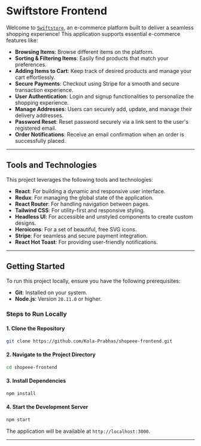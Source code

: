 # Swiftstore Frontend

Welcome to [`Swiftstore`](https://swiftstore-rose.vercel.app), an e-commerce platform built to deliver a seamless shopping experience! This application supports essential e-commerce features like:

- **Browsing Items**: Browse different items on the platform.
- **Sorting & Filtering Items**: Easily find products that match your preferences.
- **Adding Items to Cart**: Keep track of desired products and manage your cart effortlessly.
- **Secure Payments**: Checkout using Stripe for a smooth and secure transaction experience.
- **User Authentication**: Login and signup functionalities to personalize the shopping experience.
- **Manage Addresses**: Users can securely add, update, and manage their delivery addresses.
- **Password Reset**: Reset password securely via a link sent to the user's registered email.
- **Order Notifications**: Receive an email confirmation when an order is successfully placed.

---

## Tools and Technologies
This project leverages the following tools and technologies:

- **React**: For building a dynamic and responsive user interface.
- **Redux**: For managing the global state of the application.
- **React Router**: For handling navigation between pages.
- **Tailwind CSS**: For utility-first and responsive styling.
- **Headless UI**: For accessible and unstyled components to create custom designs.
- **Heroicons**: For a set of beautiful, free SVG icons.
- **Stripe**: For seamless and secure payment integration.
- **React Hot Toast**: For providing user-friendly notifications.

---

## Getting Started
To run this project locally, ensure you have the following prerequisites:

- **Git**: Installed on your system.
- **Node.js**: Version `20.11.0` or higher.

### Steps to Run Locally

#### 1. Clone the Repository

```bash
git clone https://github.com/Kola-Prabhas/shopeee-frontend.git
```

#### 2. Navigate to the Project Directory

```bash
cd shopeee-frontend
```

#### 3. Install Dependencies

```bash
npm install
```

#### 4. Start the Development Server

```bash
npm start
```

The application will be available at `http://localhost:3000`.

---





